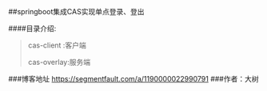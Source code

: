 
##springboot集成CAS实现单点登录、登出



####目录介绍:

>cas-client :客户端
>
>cas-overlay:服务端


###博客地址 https://segmentfault.com/a/1190000022990791
###作者：大树